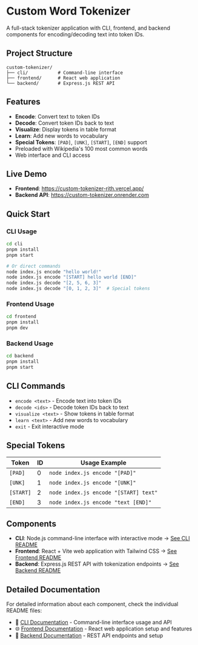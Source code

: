 # Custom Word Tokenizer

A full-stack tokenizer application with CLI, frontend, and backend components for encoding/decoding text into token IDs.

## Project Structure

```
custom-tokenizer/
├── cli/           # Command-line interface
├── frontend/      # React web application
└── backend/       # Express.js REST API
```

## Features

- **Encode**: Convert text to token IDs
- **Decode**: Convert token IDs back to text  
- **Visualize**: Display tokens in table format
- **Learn**: Add new words to vocabulary
- **Special Tokens**: `[PAD]`, `[UNK]`, `[START]`, `[END]` support
- Preloaded with Wikipedia's 100 most common words
- Web interface and CLI access

## Live Demo

- **Frontend**: https://custom-tokenizer-rith.vercel.app/
- **Backend API**: https://custom-tokenizer.onrender.com

## Quick Start

### CLI Usage

```bash
cd cli
pnpm install
pnpm start

# Or direct commands
node index.js encode "hello world!"
node index.js encode "[START] hello world [END]"
node index.js decode "[2, 5, 6, 3]"
node index.js decode "[0, 1, 2, 3]"  # Special tokens
```

### Frontend Usage

```bash
cd frontend
pnpm install
pnpm dev
```

### Backend Usage

```bash
cd backend
pnpm install
pnpm start
```

## CLI Commands

- `encode <text>` - Encode text into token IDs
- `decode <ids>` - Decode token IDs back to text
- `visualize <text>` - Show tokens in table format
- `learn <text>` - Add new words to vocabulary
- `exit` - Exit interactive mode

## Special Tokens

| Token | ID | Usage Example |
|-------|----|--------------|
| `[PAD]` | 0 | `node index.js encode "[PAD]"` |
| `[UNK]` | 1 | `node index.js encode "[UNK]"` |
| `[START]` | 2 | `node index.js encode "[START] text"` |
| `[END]` | 3 | `node index.js encode "text [END]"` |

## Components

- **CLI**: Node.js command-line interface with interactive mode → [See CLI README](./cli/README.md)
- **Frontend**: React + Vite web application with Tailwind CSS → [See Frontend README](./frontend/README.md)
- **Backend**: Express.js REST API with tokenization endpoints → [See Backend README](./backend/README.md)

## Detailed Documentation

For detailed information about each component, check the individual README files:

- 📁 [CLI Documentation](./cli/README.md) - Command-line interface usage and API
- 🌐 [Frontend Documentation](./frontend/README.md) - React web application setup and features
- 🔧 [Backend Documentation](./backend/README.md) - REST API endpoints and setup
